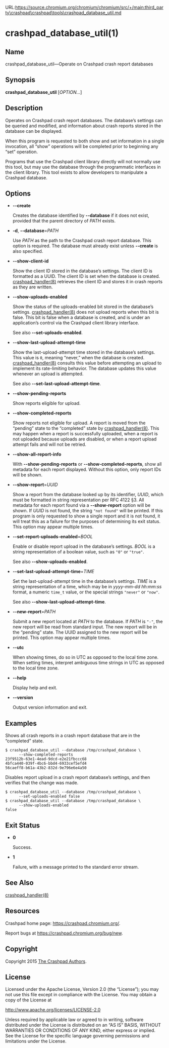 URL:https://source.chromium.org/chromium/chromium/src/+/main:third_party\crashpad\crashpad\tools\crashpad_database_util.md
<!--
Copyright 2015 The Crashpad Authors

Licensed under the Apache License, Version 2.0 (the "License");
you may not use this file except in compliance with the License.
You may obtain a copy of the License at

    http://www.apache.org/licenses/LICENSE-2.0

Unless required by applicable law or agreed to in writing, software
distributed under the License is distributed on an "AS IS" BASIS,
WITHOUT WARRANTIES OR CONDITIONS OF ANY KIND, either express or implied.
See the License for the specific language governing permissions and
limitations under the License.
-->

# crashpad_database_util(1)

## Name

crashpad_database_util—Operate on Crashpad crash report databases

## Synopsis

**crashpad_database_util** [_OPTION…_]

## Description

Operates on Crashpad crash report databases. The database’s settings can be
queried and modified, and information about crash reports stored in the database
can be displayed.

When this program is requested to both show and set information in a single
invocation, all “show” operations will be completed prior to beginning any “set”
operation.

Programs that use the Crashpad client library directly will not normally use
this tool, but may use the database through the programmatic interfaces in the
client library. This tool exists to allow developers to manipulate a Crashpad
database.

## Options

 * **--create**

   Creates the database identified by **--database** if it does not exist,
   provided that the parent directory of _PATH_ exists.

 * **-d**, **--database**=_PATH_

   Use _PATH_ as the path to the Crashpad crash report database. This option is
   required. The database must already exist unless **--create** is also
   specified.

 * **--show-client-id**

   Show the client ID stored in the database’s settings. The client ID is
   formatted as a UUID. The client ID is set when the database is created.
   [crashpad_handler(8)](../handler/crashpad_handler.md) retrieves the client ID
   and stores it in crash reports as they are written.

 * **--show-uploads-enabled**

   Show the status of the uploads-enabled bit stored in the database’s settings.
   [crashpad_handler(8)](../handler/crashpad_handler.md) does not upload reports
   when this bit is false. This bit is false when a database is created, and is
   under an application’s control via the Crashpad client library interface.

   See also **--set-uploads-enabled**.

 * **--show-last-upload-attempt-time**

   Show the last-upload-attempt time stored in the database’s settings. This
   value is `0`, meaning “never,” when the database is created.
   [crashpad_handler(8)](../handler/crashpad_handler.md) consults this value
   before attempting an upload to implement its rate-limiting behavior. The
   database updates this value whenever an upload is attempted.

   See also **--set-last-upload-attempt-time**.

 * **--show-pending-reports**

   Show reports eligible for upload.

 * **--show-completed-reports**

   Show reports not eligible for upload. A report is moved from the “pending”
   state to the “completed” state by
   [crashpad_handler(8)](../handler/crashpad_handler.md). This may happen when a
   report is successfully uploaded, when a report is not uploaded because
   uploads are disabled, or when a report upload attempt fails and will not be
   retried.

 * **--show-all-report-info**

   With **--show-pending-reports** or **--show-completed-reports**, show all
   metadata for each report displayed. Without this option, only report IDs will
   be shown.

 * **--show-report**=_UUID_

   Show a report from the database looked up by its identifier, _UUID_, which
   must be formatted in string representation per RFC 4122 §3. All metadata for
   each report found via a **--show-report** option will be shown. If _UUID_ is
   not found, the string `"not found"` will be printed. If this program is only
   requested to show a single report and it is not found, it will treat this as
   a failure for the purposes of determining its exit status. This option may
   appear multiple times.

 * **--set-report-uploads-enabled**=_BOOL_

   Enable or disable report upload in the database’s settings. _BOOL_ is a
   string representation of a boolean value, such as `"0"` or `"true"`.

   See also **--show-uploads-enabled**.

 * **--set-last-upload-attempt-time**=_TIME_

   Set the last-upload-attempt time in the database’s settings. _TIME_ is a
   string representation of a time, which may be in _yyyy-mm-dd hh:mm:ss_
   format, a numeric `time_t` value, or the special strings `"never"` or
   `"now"`.

   See also **--show-last-upload-attempt-time**.

 * **--new-report**=_PATH_

   Submit a new report located at _PATH_ to the database. If _PATH_ is `"-"`,
   the new report will be read from standard input. The new report will be in
   the “pending” state. The UUID assigned to the new report will be printed.
   This option may appear multiple times.

 * **--utc**

   When showing times, do so in UTC as opposed to the local time zone. When
   setting times, interpret ambiguous time strings in UTC as opposed to the
   local time zone.

 * **--help**

   Display help and exit.

 * **--version**

   Output version information and exit.

## Examples

Shows all crash reports in a crash report database that are in the “completed”
state.

```
$ crashpad_database_util --database /tmp/crashpad_database \
      --show-completed-reports
23f9512b-63e1-4ead-9dcd-e2e21fbccc68
4bfca440-039f-4bc6-bbd4-6933cef5efd4
56caeff8-b61a-43b2-832d-9e796e6e4a50
```

Disables report upload in a crash report database’s settings, and then verifies
that the change was made.

```
$ crashpad_database_util --database /tmp/crashpad_database \
      --set-uploads-enabled false
$ crashpad_database_util --database /tmp/crashpad_database \
      --show-uploads-enabled
false
```

## Exit Status

 * **0**

   Success.

 * **1**

   Failure, with a message printed to the standard error stream.

## See Also

[crashpad_handler(8)](../handler/crashpad_handler.md)

## Resources

Crashpad home page: https://crashpad.chromium.org/.

Report bugs at https://crashpad.chromium.org/bug/new.

## Copyright

Copyright 2015 [The Crashpad
Authors](https://chromium.googlesource.com/crashpad/crashpad/+/main/AUTHORS).

## License

Licensed under the Apache License, Version 2.0 (the “License”);
you may not use this file except in compliance with the License.
You may obtain a copy of the License at

  http://www.apache.org/licenses/LICENSE-2.0

Unless required by applicable law or agreed to in writing, software
distributed under the License is distributed on an “AS IS” BASIS,
WITHOUT WARRANTIES OR CONDITIONS OF ANY KIND, either express or implied.
See the License for the specific language governing permissions and
limitations under the License.
